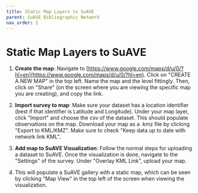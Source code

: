 ```yaml
---
title: Static Map Layers to SuAVE
parent: SuAVE Bibliographic Network
nav_order: 1
---
```


# Static Map Layers to SuAVE

1. **Create the map**: Navigate to [https://www.google.com/maps/d/u/0/?hl=en](https://www.google.com/maps/d/u/0/?hl=en). Click on "CREATE A NEW MAP" in the top left. Name the map and the level fittingly. Then, click on "Share" (on the screen where you are viewing the specific map you are creating), and copy the link.

2. **Import survey to map**: Make sure your dataset has a location identifier (best if that identifier is Latitude and Longitude). Under your map layer, click "Import" and choose the csv of the dataset. This should populate observations on the map. Download your map as a .kmz file by clicking "Export to KML/KMZ". Make sure to check "Keep data up to date with network link KML".

3. **Add map to SuAVE Visualization**: Follow the normal steps for uploading a dataset to SuAVE. Once the visualization is done, navigate to the "Settings" of the survey. Under "Overlay KML Link", upload your map.

4. This will populate a SuAVE gallery with a static map, which can be seen by clicking "Map View" in the top left of the screen when viewing the visualization.
